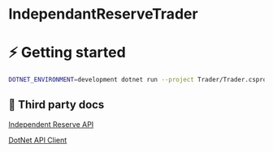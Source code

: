 # IndependantReserveTrader

# ⚡ Getting started

```bash
DOTNET_ENVIRONMENT=development dotnet run --project Trader/Trader.csproj
```

## 🤝 Third party docs

[Independent Reserve API](https://www.independentreserve.com/nz/products/api)

[DotNet API Client](https://github.com/independentreserve/dotNetApiClient)
